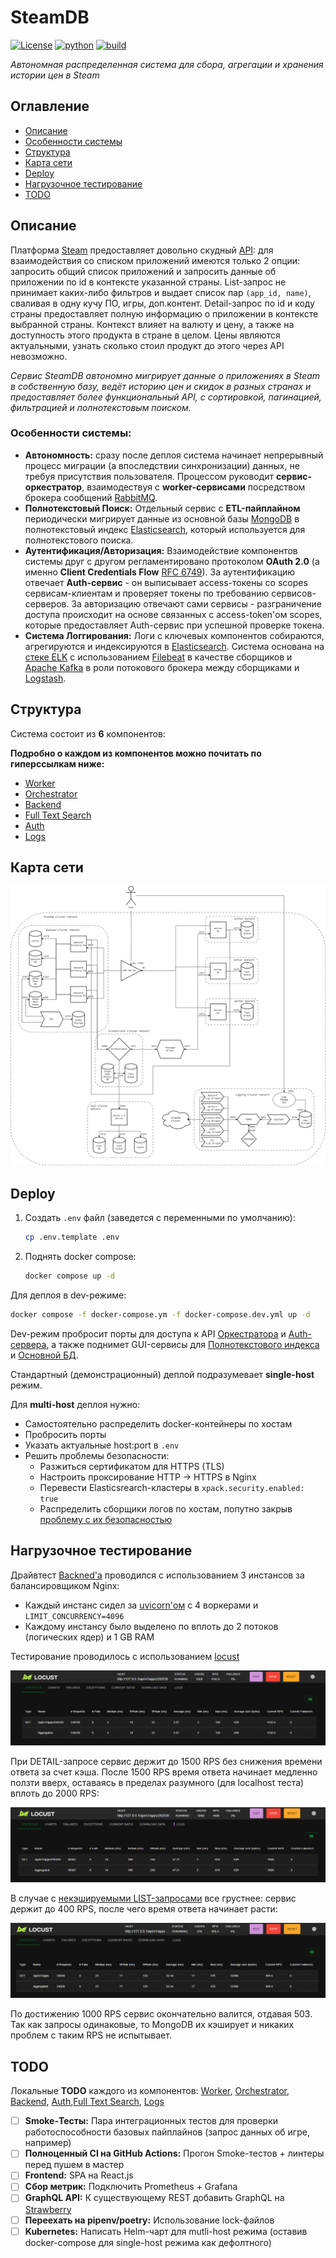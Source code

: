 # SteamDB

[![License](https://img.shields.io/badge/License-MIT-green.svg)](https://opensource.org/licenses/MIT)
[![python](https://img.shields.io/badge/Python-3.12-3776AB.svg?style=flat&logo=python&logoColor=white)](https://www.python.org)
[![build](https://github.com/P90Master/steamdb/workflows/CI/badge.svg)](https://github.com/steamdb/steamdb/actions)

_Автономная распределенная система для сбора, агрегации и хранения истории цен в Steam_

## Оглавление

- [Описание](#описание)
- [Особенности системы](#особенности-системы)
- [Структура](#структура)
- [Карта сети](#карта-сети)
- [Deploy](#deploy)
- [Нагрузочное тестирование](#нагрузочное-тестирование)
- [TODO](#todo)

## Описание

Платформа [Steam](https://store.steampowered.com) предоставляет довольно скудный [API](https://developer.valvesoftware.com/wiki/Steam_Web_API): для взаимодействия со списком приложений имеются только 2 опции: запросить общий список приложений и запросить данные об приложении по id в контексте указанной страны. List-запрос не принимает каких-либо фильтров и выдает список пар `(app_id, name)`, сваливая в одну кучу ПО, игры, доп.контент. Detail-запрос по id и коду страны предоставляет полную информацию о приложении в контексте выбранной страны. Контекст влияет на валюту и цену, а также на доступность этого продукта в стране в целом. Цены являются актуальными, узнать сколько стоил продукт до этого через API невозможно.

_Сервис SteamDB автономно мигрирует данные о приложениях в Steam в собственную базу, ведёт историю цен и скидок в разных странах и предоставляет более функциональный API, с сортировкой, пагинацией, фильтрацией и полнотекстовым поиском._

### Особенности системы:

- **Автономность:** сразу после деплоя система начинает непрерывный процесс миграции (а впоследствии синхронизации) данных, не требуя присутствия пользователя. Процессом руководит **сервис-оркестратор**, взаимодествуя с **worker-сервисами** посредством брокера сообщений [RabbitMQ](https://www.rabbitmq.com/).
- **Полнотекстовый Поиск:** Отдельный сервис с **ETL-пайплайном** периодически мигрирует данные из основной базы [MongoDB](https://www.mongodb.com/) в полнотекстовый индекс [Elasticsearch](https://www.elastic.co/), который используется для полнотекстового поиска.
- **Аутентификация/Авторизация:** Взаимодействие компонентов системы друг с другом регламентировано протоколом **OAuth 2.0** (а именно **Client Credentials Flow** [RFC 6749](https://www.rfc-editor.org/rfc/rfc6749#section-1.3.4)). За аутентификацию отвечает **Auth-сервис** - он выписывает access-токены со scopes сервисам-клиентам и проверяет токены по требованию сервисов-серверов. За авторизацию отвечают сами сервисы - разграничение доступа происходит на основе связанных с access-token'ом scopes, которые предоставляет Auth-сервис при успешной проверке токена.
- **Система Логгирования:** Логи с ключевых компонентов собираются, агрегируются и индексируются в [Elasticsearch](https://www.elastic.co/). Система основана на [стеке ELK](https://www.elastic.co/elastic-stack) с использованием [Filebeat](https://www.elastic.co/products/beats/filebeat) в качестве сборщиков и [Apache Kafka](https://kafka.apache.org/) в роли потокового брокера между сборщиками и [Logstash](https://www.elastic.co/products/logstash).

## Структура

Система состоит из **6** компонентов:

**Подробно о каждом из компонентов можно почитать по гиперссылкам ниже:**

- [Worker](WORKER.md)
- [Orchestrator](ORCHESTRATOR.md)
- [Backend](BACKEND.md)
- [Full Text Search](FTSEARCH.md)
- [Auth](AUTH.md)
- [Logs](LOGS.md)

## Карта сети

<p align="center">
  <img src="https://github.com/P90Master/steamdb/blob/main/docs/img/network_map.png" alt="Network Map">
</p>

## Deploy

1. Создать `.env` файл (заведется с переменными по умолчанию):

    ```bash
    cp .env.template .env
    ```

2. Поднять docker compose:

    ```bash
    docker compose up -d
    ```

Для деплоя в dev-режиме:

```bash
docker compose -f docker-compose.ym -f docker-compose.dev.yml up -d
```

Dev-режим пробросит порты для доступа к API [Оркестратора](ORCHESTRATOR.md#api) и [Auth-сервера](AUTH.md#общие-сведения), а также поднимет GUI-сервисы для [Полнотекстового индекса](FTSEARCH.md#kibana) и [Основной БД](BACKEND.md#mongo-express).

Стандартный (демонстрационный) деплой подразумевает **single-host** режим.

Для **multi-host** деплоя нужно:
- Самостоятельно распределить docker-контейнеры по хостам
- Пробросить порты
- Указать актуальные host:port в `.env`
- Решить проблемы безопасности:
  - Разжиться сертификатом для HTTPS (TLS)
  - Настроить проксирование HTTP -> HTTPS в Nginx
  - Перевести Elasticsrearch-кластеры в `xpack.security.enabled: true`
  - Распределить сборщики логов по хостам, попутно закрыв [проблему с их безопасностью](LOGS.md#безопасность-а-точнее-ее-отсутствие) 

## Нагрузочное тестирование

Драйвтест [Backned'a](BACKEND.md) проводился с использованием 3 инстансов за балансировщиком Nginx:
- Каждый инстанс сидел за [uvicorn'ом](https://www.uvicorn.org/) c 4 воркерами и `LIMIT_CONCURRENCY=4096`
- Каждому инстансу было выделено по вплоть до 2 потоков (логических ядер) и 1 GB RAM

Тестирование проводилось с использованием [locust](https://locust.io/)

<p align="center">
  <img src="https://github.com/P90Master/steamdb/blob/main/docs/img/stresstest_cached_1.png" alt="Cached Case">
</p>

При DETAIL-запросе сервис держит до 1500 RPS без снижения времени ответа за счет кэша. После 1500 RPS время ответа начинает медленно ползти вверх, оставаясь в пределах разумного (для localhost теста) вплоть до 2000 RPS:

<p align="center">
  <img src="https://github.com/P90Master/steamdb/blob/main/docs/img/stresstest_cached_2.png" alt="Cached Case">
</p>

В случае с [некэшируемыми LIST-запросами](BACKEND.md#мысли-про-кэширование) все грустнее: сервис держит до 400 RPS, после чего время ответа начинает расти:

<p align="center">
  <img src="https://github.com/P90Master/steamdb/blob/main/docs/img/stresstest_nocache.png" alt="No Cache Case">
</p>

По достижению 1000 RPS сервис окончательно валится, отдавая 503. Так как запросы одинаковые, то MongoDB их кэширует и никаких проблем с таким RPS не испытывает.

## TODO

Локальные **TODO** каждого из компонентов: [Worker](WORKER.md#todo), [Orchestrator](ORCHESTRATOR.md#todo), [Backend](BACKEND.md#todo), [Auth](AUTH.md#todo),[Full Text Search](FTSEARCH.md#todo), [Logs](LOGS.md#todo)

- [ ] **Smoke-Тесты:** Пара интеграционных тестов для проверки работоспособности базовых пайплайнов (запрос данных об игре, например)
- [ ] **Полноценный CI на GitHub Actions:** Прогон Smoke-тестов + линтеры перед пушем в мастер
- [ ] **Frontend:** SPA на React.js
- [ ] **Сбор метрик:** Подключить Prometheus + Grafana
- [ ] **GraphQL API:** К существующему REST добавить GraphQL на [Strawberry](https://strawberry.rocks/)
- [ ] **Переехать на pipenv/poetry:** Использование lock-файлов
- [ ] **Kubernetes:** Написать Helm-чарт для mutli-host режима (оставив docker-compose для single-host режима как дефолтного)
